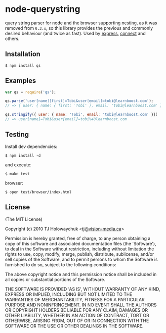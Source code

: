 # node-querystring

  query string parser for node and the browser supporting nesting, as it was removed from `0.3.x`, so this library provides the previous and commonly desired behaviour (and twice as fast). Used by [express](http://expressjs.com), [connect](http://senchalabs.github.com/connect) and others.

## Installation

    $ npm install qs

## Examples

```js
var qs = require('qs');

qs.parse('user[name][first]=Tobi&user[email]=tobi@learnboost.com');
// => { user: { name: { first: 'Tobi' }, email: 'tobi@learnboost.com' } }

qs.stringify({ user: { name: 'Tobi', email: 'tobi@learnboost.com' }})
// => user[name]=Tobi&user[email]=tobi%40learnboost.com
```

## Testing

Install dev dependencies:

    $ npm install -d

and execute:

    $ make test

browser:

    $ open test/browser/index.html

## License

(The MIT License)

Copyright (c) 2010 TJ Holowaychuk &lt;tj@vision-media.ca&gt;

Permission is hereby granted, free of charge, to any person obtaining
a copy of this software and associated documentation files (the
'Software'), to deal in the Software without restriction, including
without limitation the rights to use, copy, modify, merge, publish,
distribute, sublicense, and/or sell copies of the Software, and to
permit persons to whom the Software is furnished to do so, subject to
the following conditions:

The above copyright notice and this permission notice shall be
included in all copies or substantial portions of the Software.

THE SOFTWARE IS PROVIDED 'AS IS', WITHOUT WARRANTY OF ANY KIND,
EXPRESS OR IMPLIED, INCLUDING BUT NOT LIMITED TO THE WARRANTIES OF
MERCHANTABILITY, FITNESS FOR A PARTICULAR PURPOSE AND NONINFRINGEMENT.
IN NO EVENT SHALL THE AUTHORS OR COPYRIGHT HOLDERS BE LIABLE FOR ANY
CLAIM, DAMAGES OR OTHER LIABILITY, WHETHER IN AN ACTION OF CONTRACT,
TORT OR OTHERWISE, ARISING FROM, OUT OF OR IN CONNECTION WITH THE
SOFTWARE OR THE USE OR OTHER DEALINGS IN THE SOFTWARE.